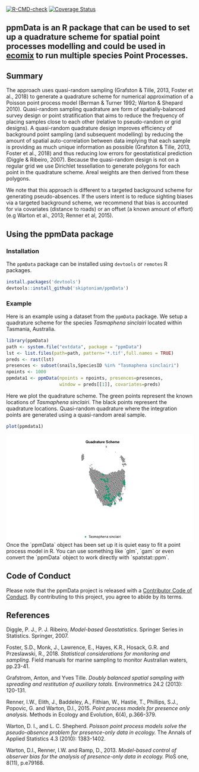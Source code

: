 
<!-- badges: start -->

[![R-CMD-check](https://github.com/skiptoniam/ppmData/workflows/R-CMD-check/badge.svg)](https://github.com/skiptoniam/ppmData/actions)
[![Coverage
Status](https://codecov.io/github/skiptoniam/ppmData/coverage.svg?branch=master)](https://codecov.io/github/skiptoniam/ppmData?branch=master)
<!-- badges: end -->

## ppmData is an R package that can be used to set up a quadrature scheme for spatial point processes modelling and could be used in [ecomix](https://github.com/skiptoniam/ecomix) to run multiple species Point Processes.

## Summary

The approach uses quasi-random sampling (Grafston & Tille, 2013, Foster
et al., 2018) to generate a quadrature scheme for numerical
approximation of a Poisson point process model (Berman & Turner 1992;
Warton & Shepard 2010). Quasi-random sampling quadrature are form of
spatially-balanced survey design or point stratification that aims to
reduce the frequency of placing samples close to each other (relative to
pseudo-random or grid designs). A quasi-random quadrature design
improves efficiency of background point sampling (and subsequent
modelling) by reducing the amount of spatial auto-correlation between
data implying that each sample is providing as much unique information
as possible (Grafston & Tille, 2013, Foster et al., 2018) and thus
reducing low errors for geostatistical prediction (Diggle & Ribeiro,
2007). Because the quasi-random design is not on a regular grid we use
Dirichlet tessellation to generate polygons for each point in the
quadrature scheme. Areal weights are then derived from these polygons.

We note that this approach is different to a targeted background scheme
for generating pseudo-absences. If the users intent is to reduce
sighting biases via a targeted background scheme, we recommend that bias
is accounted for via covariates (distance to roads) or an offset (a
known amount of effort) (e.g Warton et al., 2013; Renner et al, 2015).

## Using the ppmData package

### Installation

The `ppmData` package can be installed using `devtools` or `remotes` R
packages.

``` r
install.packages('devtools')
devtools::install_github('skiptoniam/ppmData')
```

### Example

Here is an example using a dataset from the `ppmData` package. We setup
a quadrature scheme for the species *Tasmaphena sinclairi* located
within Tasmania, Australia.

``` r
library(ppmData)
path <- system.file("extdata", package = "ppmData")
lst <- list.files(path=path, pattern='*.tif',full.names = TRUE)
preds <- rast(lst)
presences <- subset(snails,SpeciesID %in% "Tasmaphena sinclairi")
npoints <- 1000
ppmdata1 <- ppmData(npoints = npoints, presences=presences,
                    window = preds[[1]], covariates=preds)
```

Here we plot the quadrature scheme. The green points represent the known
locations of *Tasmaphena sinclairi*. The black points represent the
quadrature locations. Quasi-random quadrature where the integration
points are generated using a quasi-random areal sample.

``` r
plot(ppmdata1)
```

<img src="README_files/figure-gfm/fig1-1.png" style="display: block; margin: auto;" />
Once the `ppmData` object has been set up it is quiet easy to fit a
point process model in R. You can use something like `glm`, `gam` or
even convert the `ppmData` object to work directly with `spatstat::ppm`.

## Code of Conduct

Please note that the ppmData project is released with a [Contributor
Code of
Conduct](https://contributor-covenant.org/version/2/0/CODE_OF_CONDUCT.html).
By contributing to this project, you agree to abide by its terms.

## References

Diggle, P. J., P. J. Ribeiro, *Model-based Geostatistics*. Springer
Series in Statistics. Springer, 2007.

Foster, S.D., Monk, J., Lawrence, E., Hayes, K.R., Hosack, G.R. and
Przeslawski, R., 2018. *Statistical considerations for monitoring and
sampling.* Field manuals for marine sampling to monitor Australian
waters, pp.23-41.

Grafstrom, Anton, and Yves Tille. *Doubly balanced spatial sampling with
spreading and restitution of auxiliary totals.* Environmetrics 24.2
(2013): 120-131.

Renner, I.W., Elith, J., Baddeley, A., Fithian, W., Hastie, T.,
Phillips, S.J., Popovic, G. and Warton, D.I., 2015. *Point process
models for presence only analysis.* Methods in Ecology and Evolution,
6(4), p.366-379.

Warton, D. I., and L. C. Shepherd. *Poisson point process models solve
the pseudo-absence problem for presence-only data in ecology.* The
Annals of Applied Statistics 4.3 (2010): 1383-1402.

Warton, D.I., Renner, I.W. and Ramp, D., 2013. *Model-based control of
observer bias for the analysis of presence-only data in ecology.* PloS
one, 8(11), p.e79168.
